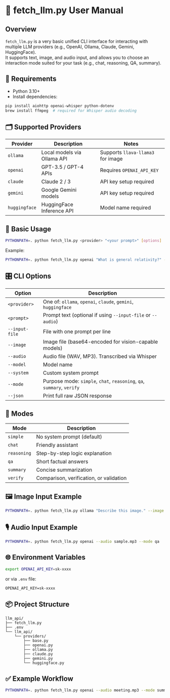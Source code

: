 # 📘 fetch_llm.py User Manual

## Overview
`fetch_llm.py` is a very basic unified CLI interface for interacting with multiple LLM providers (e.g., OpenAI, Ollama, Claude, Gemini, HuggingFace).  
It supports text, image, and audio input, and allows you to choose an interaction mode suited for your task (e.g., chat, reasoning, QA, summary).

## 🔧 Requirements
- Python 3.10+
- Install dependencies:

```bash
pip install aiohttp openai-whisper python-dotenv
brew install ffmpeg  # required for Whisper audio decoding
```

## 🗂 Supported Providers

| Provider     | Description                     | Notes                        |
|--------------|----------------------------------|------------------------------|
| `ollama`     | Local models via Ollama API     | Supports `llava-llama3` for image |
| `openai`     | GPT-3.5 / GPT-4 APIs             | Requires `OPENAI_API_KEY`   |
| `claude`     | Claude 2 / 3                     | API key setup required       |
| `gemini`     | Google Gemini models             | API key setup required       |
| `huggingface`| HuggingFace Inference API        | Model name required          |

## 🚀 Basic Usage

```bash
PYTHONPATH=. python fetch_llm.py <provider> "<your prompt>" [options]
```

Example:

```bash
PYTHONPATH=. python fetch_llm.py openai "What is general relativity?" --mode reasoning
```

## 🎛 CLI Options

| Option               | Description |
|----------------------|-------------|
| `<provider>`         | One of: `ollama`, `openai`, `claude`, `gemini`, `huggingface` |
| `<prompt>`           | Prompt text (optional if using `--input-file` or `--audio`) |
| `--input-file`       | File with one prompt per line |
| `--image`            | Image file (base64-encoded for vision-capable models) |
| `--audio`            | Audio file (WAV, MP3). Transcribed via Whisper |
| `--model`            | Model name |
| `--system`           | Custom system prompt |
| `--mode`             | Purpose mode: `simple`, `chat`, `reasoning`, `qa`, `summary`, `verify` |
| `--json`             | Print full raw JSON response |

## 🎯 Modes

| Mode       | Description                                  |
|------------|----------------------------------------------|
| `simple`   | No system prompt (default)                   |
| `chat`     | Friendly assistant                           |
| `reasoning`| Step-by-step logic explanation               |
| `qa`       | Short factual answers                        |
| `summary`  | Concise summarization                        |
| `verify`   | Comparison, verification, or validation      |

## 🖼️ Image Input Example

```bash
PYTHONPATH=. python fetch_llm.py ollama "Describe this image." --image img.jpg --model llava-llama3
```

## 🎙️ Audio Input Example

```bash
PYTHONPATH=. python fetch_llm.py openai --audio sample.mp3 --mode qa
```

## 🌐 Environment Variables

```bash
export OPENAI_API_KEY=sk-xxxx
```

or via `.env` file:

```env
OPENAI_API_KEY=sk-xxxx
```

## 📦 Project Structure

```
llm_api/
├── fetch_llm.py
├── .env
└── llm_api/
    └── providers/
        ├── base.py
        ├── openai.py
        ├── ollama.py
        ├── claude.py
        ├── gemini.py
        └── huggingface.py
```

## ✅ Example Workflow

```bash
PYTHONPATH=. python fetch_llm.py openai --audio meeting.mp3 --mode summary --json
```
